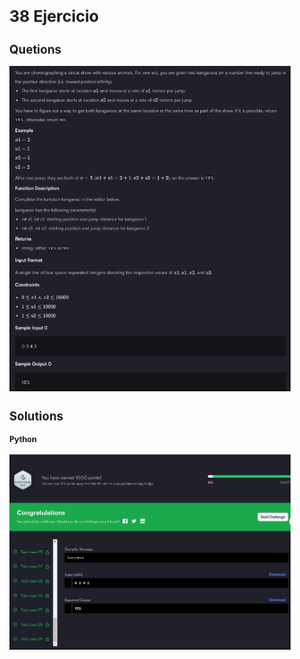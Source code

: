 # 38 Ejercicio

## Quetions
![imagen pegada](img1.png)

## Solutions

#### Python
![imagen pegada (2)](img2.png)